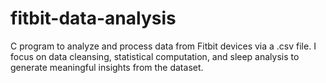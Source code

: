 # fitbit-data-analysis
C program to analyze and process data from Fitbit devices via a .csv file. I focus on data cleansing, statistical computation, and sleep analysis to generate meaningful insights from the dataset.
